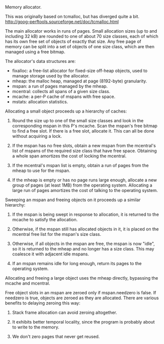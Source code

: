 Memory allocator.

This was originally based on tcmalloc, but has diverged quite a bit.
http://goog-perftools.sourceforge.net/doc/tcmalloc.html

The main allocator works in runs of pages.
Small allocation sizes (up to and including 32 kB) are
rounded to one of about 70 size classes, each of which
has its own free set of objects of exactly that size.
Any free page of memory can be split into a set of objects
of one size class, which are then managed using a free bitmap.

The allocator's data structures are:

- fixalloc: a free-list allocator for fixed-size off-heap objects,
	used to manage storage used by the allocator.
- mheap: the malloc heap, managed at page (8192-byte) granularity.
- mspan: a run of pages managed by the mheap.
- mcentral: collects all spans of a given size class.
- mcache: a per-P cache of mspans with free space.
- mstats: allocation statistics.

Allocating a small object proceeds up a hierarchy of caches:

1. Round the size up to one of the small size classes
   and look in the corresponding mspan in this P's mcache.
   Scan the mspan's free bitmap to find a free slot.
   If there is a free slot, allocate it.
   This can all be done without acquiring a lock.

2. If the mspan has no free slots, obtain a new mspan
   from the mcentral's list of mspans of the required size
   class that have free space.
   Obtaining a whole span amortizes the cost of locking
   the mcentral.

3. If the mcentral's mspan list is empty, obtain a run
   of pages from the mheap to use for the mspan.

4. If the mheap is empty or has no page runs large enough,
   allocate a new group of pages (at least 1MB) from the
   operating system. Allocating a large run of pages
   amortizes the cost of talking to the operating system.

Sweeping an mspan and freeing objects on it proceeds up a similar
hierarchy:

1. If the mspan is being swept in response to allocation, it
   is returned to the mcache to satisfy the allocation.

2. Otherwise, if the mspan still has allocated objects in it,
   it is placed on the mcentral free list for the mspan's size
   class.

3. Otherwise, if all objects in the mspan are free, the mspan
   is now "idle", so it is returned to the mheap and no longer
   has a size class.
   This may coalesce it with adjacent idle mspans.

4. If an mspan remains idle for long enough, return its pages
   to the operating system.

Allocating and freeing a large object uses the mheap
directly, bypassing the mcache and mcentral.

Free object slots in an mspan are zeroed only if mspan.needzero is
false. If needzero is true, objects are zeroed as they are
allocated. There are various benefits to delaying zeroing this way:

1. Stack frame allocation can avoid zeroing altogether.

2. It exhibits better temporal locality, since the program is
   probably about to write to the memory.

3. We don't zero pages that never get reused.
